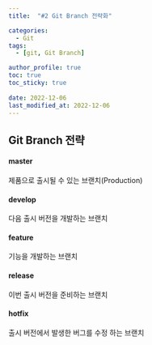 ```yaml
---
title:  "#2 Git Branch 전략화"

categories:
  - Git
tags:
  - [git, Git Branch]

author_profile: true
toc: true
toc_sticky: true
 
date: 2022-12-06
last_modified_at: 2022-12-06
---
```



## Git Branch 전략
 
#### master

제품으로 출시될 수 있는 브랜치(Production)
 
#### develop

다음 출시 버전을 개발하는 브랜치

#### feature

기능을 개발하는 브랜치
 
#### release

이번 출시 버전을 준비하는 브랜치
 
#### hotfix
 
출시 버전에서 발생한 버그를 수정 하는 브랜치
 